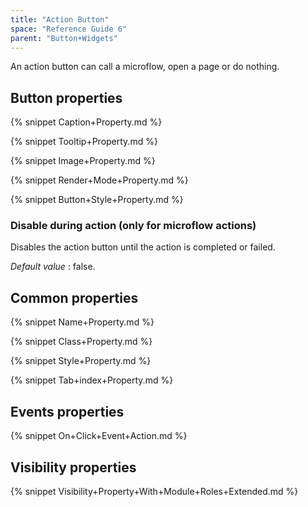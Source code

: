 ```yaml
---
title: "Action Button"
space: "Reference Guide 6"
parent: "Button+Widgets"
---
```



An action button can call a microflow, open a page or do nothing. 

## Button properties

{% snippet Caption+Property.md %}

{% snippet Tooltip+Property.md %}

{% snippet Image+Property.md %}

{% snippet Render+Mode+Property.md %}

{% snippet Button+Style+Property.md %}

### Disable during action (only for microflow actions)

Disables the action button until the action is completed or failed.

_Default value_ : false.

## Common properties

{% snippet Name+Property.md %}

{% snippet Class+Property.md %}

{% snippet Style+Property.md %}

{% snippet Tab+index+Property.md %}

## Events properties

{% snippet On+Click+Event+Action.md %}

## Visibility properties

{% snippet Visibility+Property+With+Module+Roles+Extended.md %}
